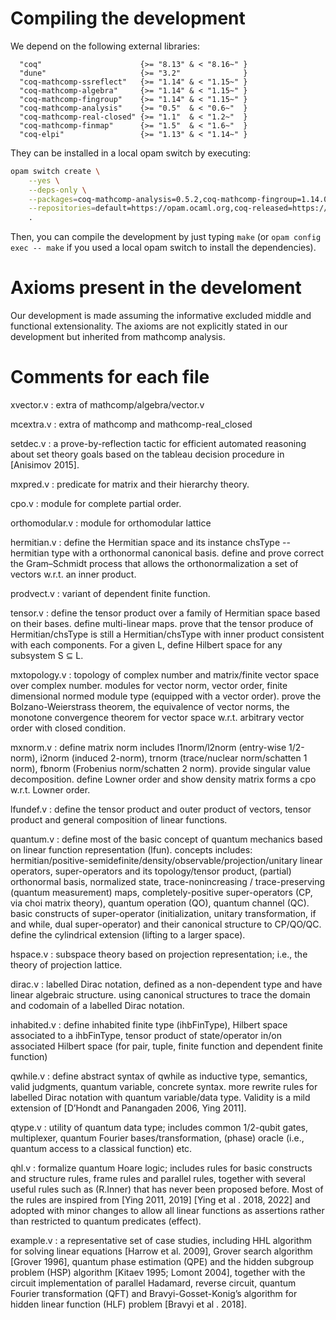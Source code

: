 # Compiling the development

We depend on the following external libraries:

```
  "coq"                      {>= "8.13" & < "8.16~" }
  "dune"                     {>= "3.2"              }
  "coq-mathcomp-ssreflect"   {>= "1.14" & < "1.15~" }
  "coq-mathcomp-algebra"     {>= "1.14" & < "1.15~" }
  "coq-mathcomp-fingroup"    {>= "1.14" & < "1.15~" }
  "coq-mathcomp-analysis"    {>= "0.5"  & < "0.6~"  }
  "coq-mathcomp-real-closed" {>= "1.1"  & < "1.2~"  }
  "coq-mathcomp-finmap"      {>= "1.5"  & < "1.6~"  }
  "coq-elpi"                 {>= "1.13" & < "1.14~" }
```

They can be installed in a local opam switch by executing:

```bash
opam switch create \
    --yes \
    --deps-only \
    --packages=coq-mathcomp-analysis=0.5.2,coq-mathcomp-fingroup=1.14.0 \
    --repositories=default=https://opam.ocaml.org,coq-released=https://coq.inria.fr/opam/released \
    .
```

Then, you can compile the development by just typing `make` (or `opam
config exec -- make` if you used a local opam switch to install the
dependencies).

# Axioms present in the develoment

Our development is made assuming the informative excluded middle and
functional extensionality. The axioms are not explicitly stated in our
development but inherited from mathcomp analysis.

# Comments for each file

xvector.v
: extra of mathcomp/algebra/vector.v

mcextra.v
: extra of mathcomp and mathcomp-real_closed

setdec.v
: a prove-by-reflection tactic for efficient automated reasoning about
  set theory goals based on the tableau decision procedure in
  [Anisimov 2015].

mxpred.v
: predicate for matrix and their hierarchy theory.

cpo.v
: module for complete partial order.

orthomodular.v
: module for orthomodular lattice

hermitian.v
: define the Hermitian space and its instance chsType -- hermitian
  type with a orthonormal canonical basis. define and prove correct
  the Gram–Schmidt process that allows the orthonormalization a set of
  vectors w.r.t. an inner product.

prodvect.v
: variant of dependent finite function.

tensor.v
: define the tensor product over a family of Hermitian space based on
  their bases. define multi-linear maps. prove that the tensor produce
  of Hermitian/chsType is still a Hermitian/chsType with inner product
  consistent with each components. For a given L, define Hilbert space
  for any subsystem S $`\subseteq`$ L.

mxtopology.v
: topology of complex number and matrix/finite vector space over
  complex number. modules for vector norm, vector order, finite
  dimensional normed module type (equipped with a vector order). prove
  the Bolzano-Weierstrass theorem, the equivalence of vector norms,
  the monotone convergence theorem for vector space w.r.t. arbitrary
  vector order with closed condition.

mxnorm.v
: define matrix norm includes l1norm/l2norm (entry-wise 1/2-norm),
  i2norm (induced 2-norm), trnorm (trace/nuclear norm/schatten 1
  norm), fbnorm (Frobenius norm/schatten 2 norm). provide singular
  value decomposition. define Lowner order and show density matrix
  forms a cpo w.r.t. Lowner order.

lfundef.v
: define the tensor product and outer product of vectors, tensor
  product and general composition of linear functions.

quantum.v
: define most of the basic concept of quantum mechanics based on
  linear function representation (lfun). concepts includes:
  hermitian/positive-semidefinite/density/observable/projection/unitary
  linear operators, super-operators and its topology/tensor product,
  (partial) orthonormal basis, normalized state, trace-nonincreasing /
  trace-preserving (quantum measurement) maps, completely-positive
  super-operators (CP, via choi matrix theory), quantum operation
  (QO), quantum channel (QC). basic constructs of super-operator
  (initialization, unitary transformation, if and while, dual
  super-operator) and their canonical structure to CP/QO/QC. define
  the cylindrical extension (lifting to a larger space).

hspace.v
: subspace theory based on projection representation; i.e., the theory
  of projection lattice.

dirac.v
: labelled Dirac notation, defined as a non-dependent type and have
  linear algebraic structure. using canonical structures to trace the
  domain and codomain of a labelled Dirac notation.

inhabited.v
: define inhabited finite type (ihbFinType), Hilbert space associated
  to a ihbFinType, tensor product of state/operator in/on associated
  Hilbert space (for pair, tuple, finite function and dependent finite
  function)

qwhile.v
: define abstract syntax of qwhile as inductive type, semantics, valid
  judgments, quantum variable, concrete syntax. more rewrite rules for
  labelled Dirac notation with quantum variable/data type.
  Validity is a mild extension of [D’Hondt and Panangaden 2006, Ying 2011]. 

qtype.v
: utility of quantum data type; includes common 1/2-qubit gates,
  multiplexer, quantum Fourier bases/transformation, (phase) oracle
  (i.e., quantum access to a classical function) etc.

qhl.v
: formalize quantum Hoare logic; includes rules for basic constructs
  and structure rules, frame rules and parallel rules, together with
  several useful rules such as (R.Inner) that has never been proposed
  before. Most of the rules are inspired from [Ying 2011, 2019] 
  [Ying et al . 2018, 2022] and adopted with minor changes to allow
  all linear functions as assertions rather than restricted to 
  quantum predicates (effect).

example.v
: a representative set of case studies, including HHL
  algorithm for solving linear equations [Harrow et al. 2009], Grover 
  search algorithm [Grover 1996], quantum phase estimation (QPE) and 
  the hidden subgroup problem (HSP) algorithm  [Kitaev 1995; 
  Lomont 2004], together with the circuit implementation of parallel 
  Hadamard, reverse circuit, quantum Fourier transformation (QFT) and
  Bravyi-Gosset-Konig’s algorithm for hidden linear function (HLF)
  problem  [Bravyi et al . 2018].
